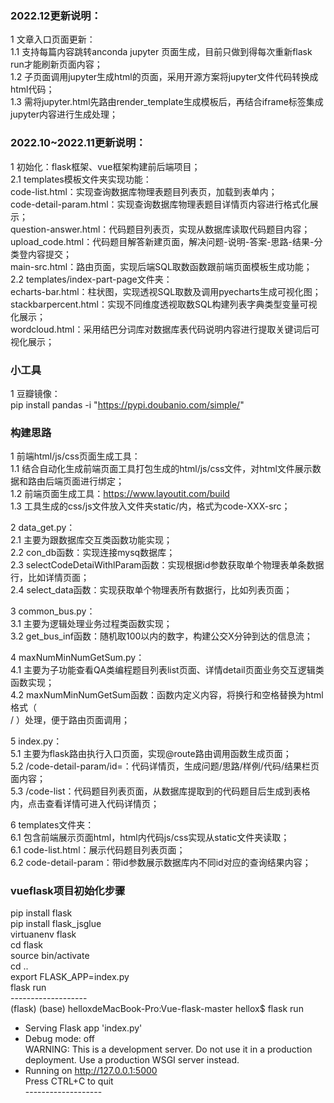 
### 2022.12更新说明：<br>
1 文章入口页面更新：<br>
1.1 支持每篇内容跳转anconda jupyter 页面生成，目前只做到得每次重新flask run才能刷新页面内容；<br>
1.2 子页面调用jupyter生成html的页面，采用开源方案将jupyter文件代码转换成html代码；<br>
1.3 需将jupyter.html先路由render_template生成模板后，再结合iframe标签集成jupyter内容进行生成处理；<br>

### 2022.10~2022.11更新说明：<br>
1 初始化：flask框架、vue框架构建前后端项目；<br>
2.1 templates模板文件夹实现功能：<br>
code-list.html：实现查询数据库物理表题目列表页，加载到表单内；<br>
code-detail-param.html：实现查询数据库物理表题目详情页内容进行格式化展示；<br>
question-answer.html：代码题目列表页，实现从数据库读取代码题目内容；<br>
upload_code.html：代码题目解答新建页面，解决问题-说明-答案-思路-结果-分类登内容提交；<br>
main-src.html：路由页面，实现后端SQL取数函数跟前端页面模板生成功能；<br>
2.2 templates/index-part-page文件夹：<br>
echarts-bar.html：柱状图，实现透视SQL取数及调用pyecharts生成可视化图；<br>
stackbarpercent.html：实现不同维度透视取数SQL构建列表字典类型变量可视化展示；<br>
wordcloud.html：采用结巴分词库对数据库表代码说明内容进行提取关键词后可视化展示；<br>

### 小工具<br>
1 豆瓣镜像：<br>
pip install pandas -i "https://pypi.doubanio.com/simple/" <br>

### 构建思路<br>

1 前端html/js/css页面生成工具：<br>
1.1 结合自动化生成前端页面工具打包生成的html/js/css文件，对html文件展示数据和路由后端页面进行绑定；<br>
1.2 前端页面生成工具：https://www.layoutit.com/build<br>
1.3 工具生成的css/js文件放入文件夹static/内，格式为code-XXX-src；<br>

2 data_get.py：<br>
2.1 主要为跟数据库交互类函数功能实现；<br>
2.2 con_db函数：实现连接mysq数据库；<br>
2.3 selectCodeDetaiWithlParam函数：实现根据id参数获取单个物理表单条数据行，比如详情页面；<br>
2.4 select_data函数：实现获取单个物理表所有数据行，比如列表页面；<br>

3 common_bus.py：<br>
3.1 主要为逻辑处理业务过程类函数实现；<br>
3.2 get_bus_inf函数：随机取100以内的数字，构建公交X分钟到达的信息流；<br>

4 maxNumMinNumGetSum.py：<br>
4.1 主要为子功能查看QA类编程题目列表list页面、详情detail页面业务交互逻辑类函数实现；<br>
4.2 maxNumMinNumGetSum函数：函数内定义内容，将换行和空格替换为html格式（<br>/&nbsp;）处理，便于路由页面调用；<br>

5 index.py：<br>
5.1 主要为flask路由执行入口页面，实现@route路由调用函数生成页面；<br>
5.2 /code-detail-param/id=<id>：代码详情页，生成问题/思路/样例/代码/结果栏页面内容；<br>
    5.3 /code-list：代码题目列表页面，从数据库提取到的代码题目后生成到表格内，点击查看详情可进入代码详情页；<br>

6 templates文件夹：<br>
6.1 包含前端展示页面html，html内代码js/css实现从static文件夹读取；<br>
6.1 code-list.html：展示代码题目列表页面；<br>
6.2 code-detail-param：带id参数展示数据库内不同id对应的查询结果内容；<br>

### vueflask项目初始化步骤<br>

pip install flask<br>
pip install flask_jsglue<br>
virtuanenv flask<br>
cd flask<br>
source bin/activate<br>
cd ..<br>
export FLASK_APP=index.py<br>
flask run<br>
-------------------<br>
(flask) (base) helloxdeMacBook-Pro:Vue-flask-master hellox$ flask run<br>
* Serving Flask app 'index.py'<br>
* Debug mode: off<br>
WARNING: This is a development server. Do not use it in a production deployment. Use a production WSGI server instead.
* Running on http://127.0.0.1:5000<br>
Press CTRL+C to quit<br>
-------------------<br>